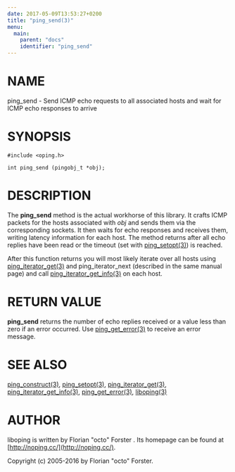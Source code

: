 ```yaml
---
date: 2017-05-09T13:53:27+0200
title: "ping_send(3)"
menu:
  main:
    parent: "docs"
    identifier: "ping_send"
---
```

# NAME

ping\_send - Send ICMP echo requests to all associated hosts and wait for ICMP echo responses to arrive

# SYNOPSIS

    #include <oping.h>

    int ping_send (pingobj_t *obj);

# DESCRIPTION

The __ping\_send__ method is the actual workhorse of this library. It crafts ICMP
packets for the hosts associated with _obj_ and sends them via the
corresponding sockets. It then waits for echo responses and receives them,
writing latency information for each host. The method returns after all echo
replies have been read or the timeout (set with [ping\_setopt(3)](http://man.he.net/man3/ping\_setopt)) is reached.

After this function returns you will most likely iterate over all hosts using
[ping\_iterator\_get(3)](http://man.he.net/man3/ping\_iterator\_get) and ping\_iterator\_next (described in the same manual
page) and call [ping\_iterator\_get\_info(3)](http://man.he.net/man3/ping\_iterator\_get\_info) on each host.

# RETURN VALUE

__ping\_send__ returns the number of echo replies received or a value less than
zero if an error occurred. Use [ping\_get\_error(3)](http://man.he.net/man3/ping\_get\_error) to receive an error message.

# SEE ALSO

[ping\_construct(3)](http://man.he.net/man3/ping\_construct),
[ping\_setopt(3)](http://man.he.net/man3/ping\_setopt),
[ping\_iterator\_get(3)](http://man.he.net/man3/ping\_iterator\_get),
[ping\_iterator\_get\_info(3)](http://man.he.net/man3/ping\_iterator\_get\_info),
[ping\_get\_error(3)](http://man.he.net/man3/ping\_get\_error),
[liboping(3)](http://man.he.net/man3/liboping)

# AUTHOR

liboping is written by Florian "octo" Forster <ff at octo.it>.
Its homepage can be found at [http://noping.cc/](http://noping.cc/).

Copyright (c) 2005-2016 by Florian "octo" Forster.
